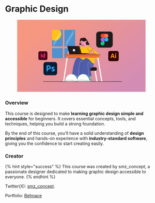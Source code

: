 # Graphic Design

<figure><img src="../../.gitbook/assets/image (5).png" alt=""><figcaption></figcaption></figure>

### **Overview**

This course is designed to make **learning graphic design simple and accessible** for beginners. It covers essential concepts, tools, and techniques, helping you build a strong foundation.&#x20;

By the end of this course, you'll have a solid understanding of **design principles** and hands-on experience with **industry-standard software**, giving you the confidence to start creating easily.

### **Creator**

{% hint style="success" %}
This course was created by smz\_concept, a passionate designer dedicated to making graphic design accessible to everyone.&#x20;
{% endhint %}

Twitter(X): [smz\_concept](https://x.com/smz_concept).

Portfolio: [Behnace](https://www.behance.net/soffiyyahjinadu)


